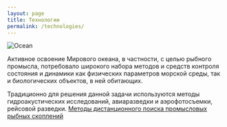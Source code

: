 ```yaml
---
layout: page
title: Технологии
permalink: /technologies/
---
```

![Ocean](/assets/logomd.png)

Активное освоение Мирового океана, в частности, с целью рыбного промысла, потребовало широкого набора методов и средств контроля состояния и динамики как физических параметров морской среды, так и биологических объектов, в ней обитающих.

Традиционно для решения данной задачи используются методы гидроакустических исследований, авиаразведки и аэрофотосъемки, рейсовой разведки.
<a href="fishremotesensing/">
        Методы дистанционного поиска промысловых рыбных скоплений
</a>




